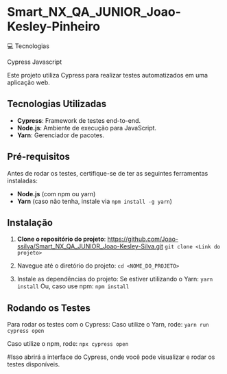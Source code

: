 # Smart_NX_QA_JUNIOR_Joao-Kesley-Pinheiro

💻 Tecnologias

Cypress
Javascript

Este projeto utiliza Cypress para realizar testes automatizados em uma aplicação web.

## Tecnologias Utilizadas
- **Cypress**: Framework de testes end-to-end.
- **Node.js**: Ambiente de execução para JavaScript.
- **Yarn**: Gerenciador de pacotes.

## Pré-requisitos
Antes de rodar os testes, certifique-se de ter as seguintes ferramentas instaladas:
- **Node.js** (com npm ou yarn)
- **Yarn** (caso não tenha, instale via `npm install -g yarn`)

## Instalação
1. **Clone o repositório do projeto**:
   https://github.com/Joao-ssilva/Smart_NX_QA_JUNIOR_Joao-Kesley-Silva.git
   `git clone <Link do projeto> `

3. Navegue até o diretório do projeto:
  `cd <NOME_DO_PROJETO> `

4. Instale as dependências do projeto:
Se estiver utilizando o Yarn:
  ` yarn install `
Ou, caso use npm:
  ` npm install `

## Rodando os Testes
Para rodar os testes com o Cypress: Caso utilize o Yarn, rode:
 `yarn run cypress open `

Caso utilize o npm, rode:
 `npx cypress open `

#Isso abrirá a interface do Cypress, onde você pode visualizar e rodar os testes disponíveis.
